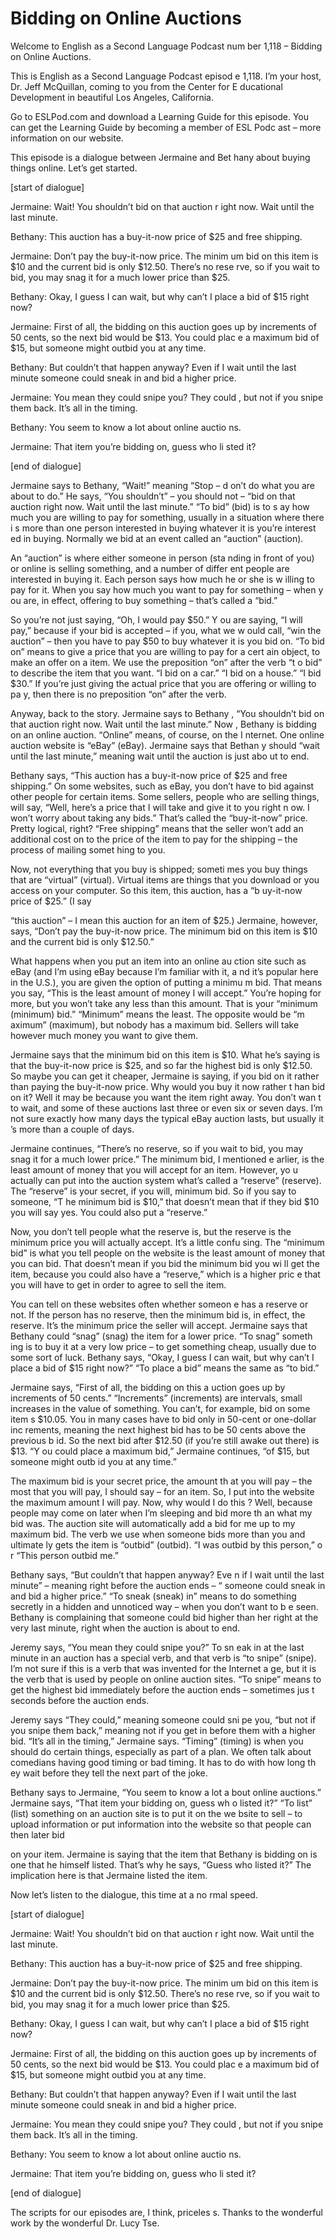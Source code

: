 # Bidding on Online Auctions

Welcome to English as a Second Language Podcast num ber 1,118 – Bidding on Online Auctions.

This is English as a Second Language Podcast episod e 1,118. I’m your host, Dr. Jeff McQuillan, coming to you from the Center for E ducational Development in beautiful Los Angeles, California.

Go to ESLPod.com and download a Learning Guide for this episode. You can get the Learning Guide by becoming a member of ESL Podc ast – more information on our website.

This episode is a dialogue between Jermaine and Bet hany about buying things online. Let’s get started.

[start of dialogue]

Jermaine: Wait! You shouldn’t bid on that auction r ight now. Wait until the last minute.

Bethany: This auction has a buy-it-now price of $25  and free shipping.

Jermaine: Don’t pay the buy-it-now price. The minim um bid on this item is $10 and the current bid is only $12.50. There’s no rese rve, so if you wait to bid, you may snag it for a much lower price than $25.

Bethany: Okay, I guess I can wait, but why can’t I place a bid of $15 right now?

Jermaine: First of all, the bidding on this auction  goes up by increments of 50 cents, so the next bid would be $13. You could plac e a maximum bid of $15, but someone might outbid you at any time.

Bethany: But couldn’t that happen anyway? Even if I  wait until the last minute someone could sneak in and bid a higher price.

Jermaine: You mean they could snipe you? They could , but not if you snipe them back. It’s all in the timing.

Bethany: You seem to know a lot about online auctio ns.

Jermaine: That item you’re bidding on, guess who li sted it?

 [end of dialogue]

Jermaine says to Bethany, “Wait!” meaning “Stop – d on’t do what you are about to do.” He says, “You shouldn’t” – you should not –  “bid on that auction right now. Wait until the last minute.” “To bid” (bid) is to s ay how much you are willing to pay for something, usually in a situation where there i s more than one person interested in buying whatever it is you’re interest ed in buying. Normally we bid at an event called an “auction” (auction).

An “auction” is where either someone in person (sta nding in front of you) or online is selling something, and a number of differ ent people are interested in buying it. Each person says how much he or she is w illing to pay for it. When you say how much you want to pay for something – when y ou are, in effect, offering to buy something – that’s called a “bid.”

So you’re not just saying, “Oh, I would pay $50.” Y ou are saying, “I will pay,” because if your bid is accepted – if you, what we w ould call, “win the auction” – then you have to pay $50 to buy whatever it is you bid on. “To bid on” means to give a price that you are willing to pay for a cert ain object, to make an offer on a item. We use the preposition “on” after the verb “t o bid” to describe the item that you want. “I bid on a car.” “I bid on a house.” “I bid $30.” If you’re just giving the actual price that you are offering or willing to pa y, then there is no preposition “on” after the verb.

Anyway, back to the story. Jermaine says to Bethany , “You shouldn’t bid on that auction right now. Wait until the last minute.” Now , Bethany is bidding on an online auction. “Online” means, of course, on the I nternet. One online auction website is “eBay” (eBay). Jermaine says that Bethan y should “wait until the last minute,” meaning wait until the auction is just abo ut to end.

Bethany says, “This auction has a buy-it-now price of $25 and free shipping.” On some websites, such as eBay, you don’t have to bid against other people for certain items. Some sellers, people who are selling  things, will say, “Well, here’s a price that I will take and give it to you right n ow. I won’t worry about taking any bids.” That’s called the “buy-it-now” price. Pretty  logical, right? “Free shipping” means that the seller won’t add an additional cost on to the price of the item to pay for the shipping – the process of mailing somet hing to you.

Now, not everything that you buy is shipped; someti mes you buy things that are “virtual” (virtual). Virtual items are things that you download or you access on your computer. So this item, this auction, has a “b uy-it-now price of $25.” (I say

“this auction” – I mean this auction for an item of  $25.) Jermaine, however, says, “Don’t pay the buy-it-now price. The minimum bid on  this item is $10 and the current bid is only $12.50.”

What happens when you put an item into an online au ction site such as eBay (and I’m using eBay because I’m familiar with it, a nd it’s popular here in the U.S.), you are given the option of putting a minimu m bid. That means you say, “This is the least amount of money I will accept.” You’re hoping for more, but you won’t take any less than this amount. That is your “minimum (minimum) bid.” “Minimum” means the least. The opposite would be “m aximum” (maximum), but nobody has a maximum bid. Sellers will take however  much money you want to give them.

Jermaine says that the minimum bid on this item is $10. What he’s saying is that the buy-it-now price is $25, and so far the highest  bid is only $12.50. So maybe you can get it cheaper, Jermaine is saying, if you bid on it rather than paying the buy-it-now price. Why would you buy it now rather t han bid on it? Well it may be because you want the item right away. You don’t wan t to wait, and some of these auctions last three or even six or seven days. I’m not sure exactly how many days the typical eBay auction lasts, but usually it ’s more than a couple of days.

Jermaine continues, “There’s no reserve, so if you wait to bid, you may snag it for a much lower price.” The minimum bid, I mentioned e arlier, is the least amount of money that you will accept for an item. However, yo u actually can put into the auction system what’s called a “reserve” (reserve).  The “reserve” is your secret, if you will, minimum bid. So if you say to someone, “T he minimum bid is $10,” that doesn’t mean that if they bid $10 you will say yes.  You could also put a “reserve.”

Now, you don’t tell people what the reserve is, but  the reserve is the minimum price you will actually accept. It’s a little confu sing. The “minimum bid” is what you tell people on the website is the least amount of money that you can bid. That doesn’t mean if you bid the minimum bid you wi ll get the item, because you could also have a “reserve,” which is a higher pric e that you will have to get in order to agree to sell the item.

You can tell on these websites often whether someon e has a reserve or not. If the person has no reserve, then the minimum bid is,  in effect, the reserve. It’s the minimum price the seller will accept. Jermaine says  that Bethany could “snag” (snag) the item for a lower price. “To snag” someth ing is to buy it at a very low price – to get something cheap, usually due to some  sort of luck. Bethany says, “Okay, I guess I can wait, but why can’t I place a bid of $15 right now?” “To place a bid” means the same as “to bid.”

 Jermaine says, “First of all, the bidding on this a uction goes up by increments of 50 cents.” “Increments” (increments) are intervals,  small increases in the value of something. You can’t, for example, bid on some item s $10.05. You in many cases have to bid only in 50-cent or one-dollar inc rements, meaning the next highest bid has to be 50 cents above the previous b id. So the next bid after $12.50 (if you’re still awake out there) is $13. “Y ou could place a maximum bid,” Jermaine continues, “of $15, but someone might outb id you at any time.”

The maximum bid is your secret price, the amount th at you will pay – the most that you will pay, I should say – for an item. So, I put into the website the maximum amount I will pay. Now, why would I do this ? Well, because people may come on later when I’m sleeping and bid more th an what my bid was. The auction site will automatically add a bid for me up  to my maximum bid. The verb we use when someone bids more than you and ultimate ly gets the item is “outbid” (outbid). “I was outbid by this person,” o r “This person outbid me.”

Bethany says, “But couldn’t that happen anyway? Eve n if I wait until the last minute” – meaning right before the auction ends – “ someone could sneak in and bid a higher price.” “To sneak (sneak) in” means to  do something secretly in a hidden and unnoticed way – when you don’t want to b e seen. Bethany is complaining that someone could bid higher than her right at the very last minute, right when the auction is about to end.

Jeremy says, “You mean they could snipe you?” To sn eak in at the last minute in an auction has a special verb, and that verb is “to  snipe” (snipe). I’m not sure if this is a verb that was invented for the Internet a ge, but it is the verb that is used by people on online auction sites. “To snipe” means  to get the highest bid immediately before the auction ends – sometimes jus t seconds before the auction ends.

Jeremy says “They could,” meaning someone could sni pe you, “but not if you snipe them back,” meaning not if you get in before them with a higher bid. “It’s all in the timing,” Jermaine says. “Timing” (timing) is  when you should do certain things, especially as part of a plan. We often talk  about comedians having good timing or bad timing. It has to do with how long th ey wait before they tell the next part of the joke.

Bethany says to Jermaine, “You seem to know a lot a bout online auctions.” Jermaine says, “That item your bidding on, guess wh o listed it?” “To list” (list) something on an auction site is to put it on the we bsite to sell – to upload information or put information into the website so that people can then later bid

on your item. Jermaine is saying that the item that  Bethany is bidding on is one that he himself listed. That’s why he says, “Guess who listed it?” The implication here is that Jermaine listed the item.

Now let’s listen to the dialogue, this time at a no rmal speed.

[start of dialogue]

Jermaine: Wait! You shouldn’t bid on that auction r ight now. Wait until the last minute.

Bethany: This auction has a buy-it-now price of $25  and free shipping.

Jermaine: Don’t pay the buy-it-now price. The minim um bid on this item is $10 and the current bid is only $12.50. There’s no rese rve, so if you wait to bid, you may snag it for a much lower price than $25.

Bethany: Okay, I guess I can wait, but why can’t I place a bid of $15 right now?

Jermaine: First of all, the bidding on this auction  goes up by increments of 50 cents, so the next bid would be $13. You could plac e a maximum bid of $15, but someone might outbid you at any time.

Bethany: But couldn’t that happen anyway? Even if I  wait until the last minute someone could sneak in and bid a higher price.

Jermaine: You mean they could snipe you? They could , but not if you snipe them back. It’s all in the timing.

Bethany: You seem to know a lot about online auctio ns.

Jermaine: That item you’re bidding on, guess who li sted it?

[end of dialogue]

The scripts for our episodes are, I think, priceles s. Thanks to the wonderful work by the wonderful Dr. Lucy Tse.



